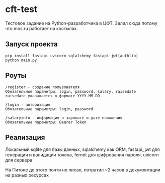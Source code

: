 # cft-test
Тестовое задание на Python-разработчика в ЦФТ. Залил сюда потому что mos.ru работает на костылях.

## Запуск проекта

    pip install fastapi uvicorn sqlalchemy fastapi-jwt[authlib]
    python main.py

## Роуты

    /register - создание пользователя
    Обязательные параметры: login, password, salary, raisedate
    raisedate указывается в формате YYYY-MM-DD

    /login - авторизация
    Обязательные параметры: login, password

    /salaryinfo - информация о зарплате и дате повышения
    Обязательные параметры: Bearer Token

## Реализация

Локальный sqlite для базы данных,
sqlalchemy как ORM,
fastapi_jwt для генерации и валидации токена,
fernet для шифрования пароля,
uvicorn для сервера

На Питоне до этого почти не писал, потратил ~2 часов в документации на разных ресурсах
